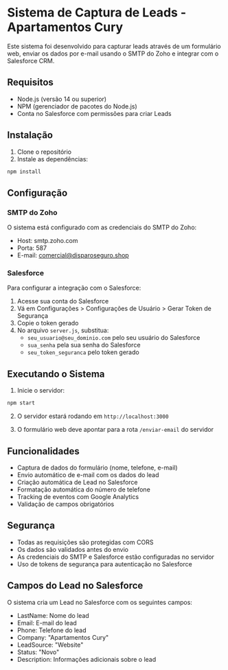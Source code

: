 # Sistema de Captura de Leads - Apartamentos Cury

Este sistema foi desenvolvido para capturar leads através de um formulário web, enviar os dados por e-mail usando o SMTP do Zoho e integrar com o Salesforce CRM.

## Requisitos

- Node.js (versão 14 ou superior)
- NPM (gerenciador de pacotes do Node.js)
- Conta no Salesforce com permissões para criar Leads

## Instalação

1. Clone o repositório
2. Instale as dependências:
```bash
npm install
```

## Configuração

### SMTP do Zoho
O sistema está configurado com as credenciais do SMTP do Zoho:
- Host: smtp.zoho.com
- Porta: 587
- E-mail: comercial@disparoseguro.shop

### Salesforce
Para configurar a integração com o Salesforce:

1. Acesse sua conta do Salesforce
2. Vá em Configurações > Configurações de Usuário > Gerar Token de Segurança
3. Copie o token gerado
4. No arquivo `server.js`, substitua:
   - `seu_usuario@seu_dominio.com` pelo seu usuário do Salesforce
   - `sua_senha` pela sua senha do Salesforce
   - `seu_token_seguranca` pelo token gerado

## Executando o Sistema

1. Inicie o servidor:
```bash
npm start
```

2. O servidor estará rodando em `http://localhost:3000`

3. O formulário web deve apontar para a rota `/enviar-email` do servidor

## Funcionalidades

- Captura de dados do formulário (nome, telefone, e-mail)
- Envio automático de e-mail com os dados do lead
- Criação automática de Lead no Salesforce
- Formatação automática do número de telefone
- Tracking de eventos com Google Analytics
- Validação de campos obrigatórios

## Segurança

- Todas as requisições são protegidas com CORS
- Os dados são validados antes do envio
- As credenciais do SMTP e Salesforce estão configuradas no servidor
- Uso de tokens de segurança para autenticação no Salesforce

## Campos do Lead no Salesforce

O sistema cria um Lead no Salesforce com os seguintes campos:
- LastName: Nome do lead
- Email: E-mail do lead
- Phone: Telefone do lead
- Company: "Apartamentos Cury"
- LeadSource: "Website"
- Status: "Novo"
- Description: Informações adicionais sobre o lead 
